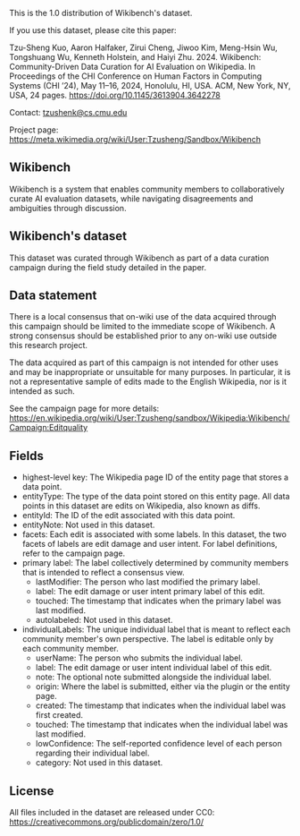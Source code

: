 This is the 1.0 distribution of Wikibench's dataset.

If you use this dataset, please cite this paper:

Tzu-Sheng Kuo, Aaron Halfaker, Zirui Cheng, Jiwoo Kim, Meng-Hsin Wu, Tongshuang Wu, Kenneth Holstein, and Haiyi Zhu. 2024. Wikibench: Community-Driven Data Curation for AI Evaluation on Wikipedia. In Proceedings of the CHI Conference on Human Factors in Computing Systems (CHI ’24), May 11–16, 2024, Honolulu, HI, USA. ACM, New York, NY, USA, 24 pages. https://doi.org/10.1145/3613904.3642278

Contact: tzushenk@cs.cmu.edu

Project page: https://meta.wikimedia.org/wiki/User:Tzusheng/Sandbox/Wikibench


## Wikibench

Wikibench is a system that enables community members to collaboratively curate AI evaluation datasets, while navigating disagreements and ambiguities through discussion.


## Wikibench's dataset

This dataset was curated through Wikibench as part of a data curation campaign during the field study detailed in the paper.


## Data statement

There is a local consensus that on-wiki use of the data acquired through this campaign should be limited to the immediate scope of Wikibench. A strong consensus should be established prior to any on-wiki use outside this research project.

The data acquired as part of this campaign is not intended for other uses and may be inappropriate or unsuitable for many purposes. In particular, it is not a representative sample of edits made to the English Wikipedia, nor is it intended as such.

See the campaign page for more details: 
https://en.wikipedia.org/wiki/User:Tzusheng/sandbox/Wikipedia:Wikibench/Campaign:Editquality


## Fields

* highest-level key: The Wikipedia page ID of the entity page that stores a data point.
* entityType: The type of the data point stored on this entity page. All data points in this dataset are edits on Wikipedia, also known as diffs.
* entityId: The ID of the edit associated with this data point.
* entityNote: Not used in this dataset.
* facets: Each edit is associated with some labels. In this dataset, the two facets of labels are edit damage and user intent. For label definitions, refer to the campaign page.
* primary label: The label collectively determined by community members that is intended to reflect a consensus view.
  - lastModifier: The person who last modified the primary label.
  - label: The edit damage or user intent primary label of this edit.
  - touched: The timestamp that indicates when the primary label was last modified.
  - autolabeled: Not used in this dataset.
* individualLabels: The unique individual label that is meant to reflect each community member's own perspective. The label is editable only by each community member.
  - userName: The person who submits the individual label.
  - label: The edit damage or user intent individual label of this edit.
  - note: The optional note submitted alongside the individual label.
  - origin: Where the label is submitted, either via the plugin or the entity page.
  - created: The timestamp that indicates when the individual label was first created.
  - touched: The timestamp that indicates when the individual label was last modified.
  - lowConfidence: The self-reported confidence level of each person regarding their individual label.
  - category: Not used in this dataset.

## License

All files included in the dataset are released under CC0: https://creativecommons.org/publicdomain/zero/1.0/

